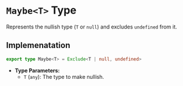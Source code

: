 # **`Maybe<T>` Type**

Represents the nullish type (`T` or `null`) and excludes `undefined` from it.

## Implemenatation
```ts
export type Maybe<T> = Exclude<T | null, undefined>
```

- **Type Parameters:**
  - `T` (`any`): The type to make nullish.
